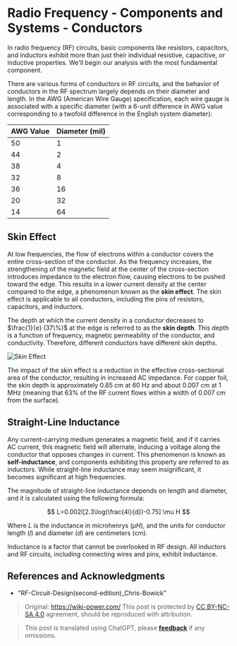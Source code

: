 # Radio Frequency - Components and Systems - Conductors

In radio frequency (RF) circuits, basic components like resistors, capacitors, and inductors exhibit more than just their individual resistive, capacitive, or inductive properties. We'll begin our analysis with the most fundamental component.

There are various forms of conductors in RF circuits, and the behavior of conductors in the RF spectrum largely depends on their diameter and length. In the AWG (American Wire Gauge) specification, each wire gauge is associated with a specific diameter (with a 6-unit difference in AWG value corresponding to a twofold difference in the English system diameter):

| AWG Value | Diameter (mil) |
| --------- | --------------- |
| 50        | 1               |
| 44        | 2               |
| 38        | 4               |
| 32        | 8               |
| 36        | 16              |
| 20        | 32              |
| 14        | 64              |

## Skin Effect

At low frequencies, the flow of electrons within a conductor covers the entire cross-section of the conductor. As the frequency increases, the strengthening of the magnetic field at the center of the cross-section introduces impedance to the electron flow, causing electrons to be pushed toward the edge. This results in a lower current density at the center compared to the edge, a phenomenon known as the **skin effect**. The skin effect is applicable to all conductors, including the pins of resistors, capacitors, and inductors.

The depth at which the current density in a conductor decreases to $\frac{1}{e} (37\%)$ at the edge is referred to as the **skin depth**. This depth is a function of frequency, magnetic permeability of the conductor, and conductivity. Therefore, different conductors have different skin depths.

![Skin Effect](https://img.wiki-power.com/d/wiki-media/img/20220408141754.png)

The impact of the skin effect is a reduction in the effective cross-sectional area of the conductor, resulting in increased AC impedance. For copper foil, the skin depth is approximately 0.85 cm at 60 Hz and about 0.007 cm at 1 MHz (meaning that 63% of the RF current flows within a width of 0.007 cm from the surface).

## Straight-Line Inductance

Any current-carrying medium generates a magnetic field, and if it carries AC current, this magnetic field will alternate, inducing a voltage along the conductor that opposes changes in current. This phenomenon is known as **self-inductance**, and components exhibiting this property are referred to as inductors. While straight-line inductance may seem insignificant, it becomes significant at high frequencies.

The magnitude of straight-line inductance depends on length and diameter, and it is calculated using the following formula:

$$
L=0.002l[2.3\log(\frac{4l}{d})-0.75] \mu H
$$

Where $L$ is the inductance in microhenrys ($\mu H$), and the units for conductor length ($l$) and diameter ($d$) are centimeters (cm).

Inductance is a factor that cannot be overlooked in RF design. All inductors and RF circuits, including connecting wires and pins, exhibit inductance.

## References and Acknowledgments

- "RF-Circuit-Design(second-edition)_Chris-Bowick"

> Original: <https://wiki-power.com/>
> This post is protected by [CC BY-NC-SA 4.0](https://creativecommons.org/licenses/by/4.0/deed.en) agreement, should be reproduced with attribution.

> This post is translated using ChatGPT, please [**feedback**](https://github.com/linyuxuanlin/Wiki_MkDocs/issues/new) if any omissions.